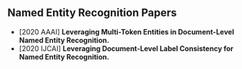 ## Named Entity Recognition Papers
- [2020 AAAI] **Leveraging Multi-Token Entities in Document-Level Named Entity Recognition.**
- [2020 IJCAI] **Leveraging Document-Level Label Consistency for Named Entity Recognition.**

